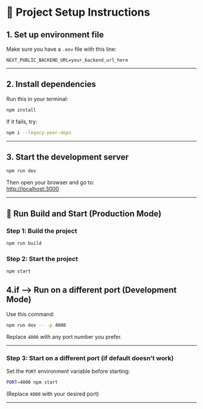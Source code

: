 # 🚀 Project Setup Instructions

## 1. Set up environment file

Make sure you have a `.env` file with this line:

```
NEXT_PUBLIC_BACKEND_URL=your_backend_url_here
```

---

## 2. Install dependencies

Run this in your terminal:

```bash
npm install
```

If it fails, try:

```bash
npm i --legacy-peer-deps
```

---

## 3. Start the development server

```bash
npm run dev
```

Then open your browser and go to:  
[http://localhost:3000](http://localhost:3000)

---

## 🔧 Run Build and Start (Production Mode)

### Step 1: Build the project

```bash
npm run build
```

### Step 2: Start the project

```bash
npm start
```
<!-- End -->
## 4.if --> Run on a different port (Development Mode)

Use this command:

```bash
npm run dev -- -p 4000
```

Replace `4000` with any port number you prefer.

---

### Step 3: Start on a different port (if default doesn't work)

Set the `PORT` environment variable before starting:

```bash
PORT=4000 npm start
```

(Replace `4000` with your desired port)

---


